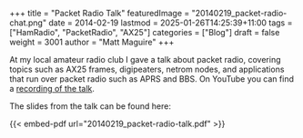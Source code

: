 +++
title = "Packet Radio Talk"
featuredImage = "20140219_packet-radio-chat.png"
date = 2014-02-19
lastmod = 2025-01-26T14:25:39+11:00
tags = ["HamRadio", "PacketRadio", "AX25"]
categories = ["Blog"]
draft = false
weight = 3001
author = "Matt Maguire"
+++

At my local amateur radio club I gave a talk about packet radio, covering topics such as AX25 frames, digipeaters, netrom nodes, and applications that run over packet radio such as APRS and BBS. On YouTube you can find a [recording of the talk](http://www.youtube.com/watch?v=Ar0dEiwu6KE).

The slides from the talk can be found here:

{{< embed-pdf url="20140219_packet-radio-talk.pdf" >}}
